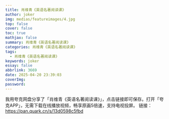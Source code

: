 ```yaml
---
title: 肖维青《英语名著阅读课》
author: joker
img: medias/featureimages/4.jpg
top: false
cover: false
toc: true
mathjax: false
summary: 肖维青《英语名著阅读课》
categories: 肖维青《英语名著阅读课》
tags:
  - 肖维青《英语名著阅读课》
keywords: joker
essay: false
abbrlink: 3669
date: 2025-04-20 23:39:03
coverImg:
password:
---
```


我用夸克网盘分享了「肖维青《英语名著阅读课》」，点击链接即可保存。打开「夸克APP」，无需下载在线播放视频，畅享原画5倍速，支持电视投屏。
链接：https://pan.quark.cn/s/13d0598c5fbd
